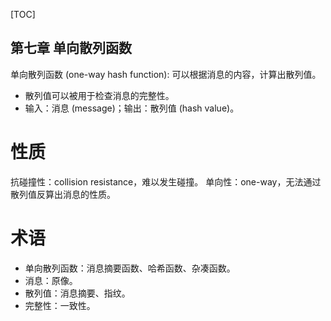 [TOC]

第七章 单向散列函数
---

单向散列函数 (one-way hash function): 可以根据消息的内容，计算出散列值。
* 散列值可以被用于检查消息的完整性。
* 输入：消息 (message)；输出：散列值 (hash value)。

# 性质
抗碰撞性：collision resistance，难以发生碰撞。
单向性：one-way，无法通过散列值反算出消息的性质。

# 术语
* 单向散列函数：消息摘要函数、哈希函数、杂凑函数。
* 消息：原像。
* 散列值：消息摘要、指纹。
* 完整性：一致性。